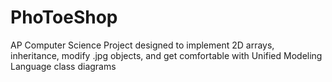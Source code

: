 # PhoToeShop
AP Computer Science Project designed to implement 2D arrays, inheritance, modify .jpg objects, and get comfortable with Unified Modeling Language class diagrams
